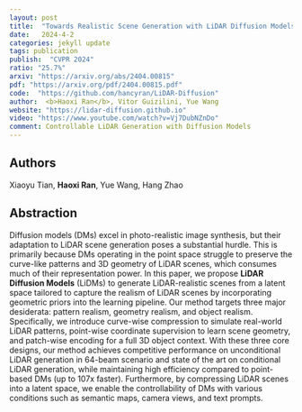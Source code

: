 ```yaml
---
layout: post
title:  "Towards Realistic Scene Generation with LiDAR Diffusion Models"
date:   2024-4-2
categories: jekyll update
tags: publication
publish:  "CVPR 2024"
ratio: "25.7%"
arxiv: "https://arxiv.org/abs/2404.00815"
pdf: "https://arxiv.org/pdf/2404.00815.pdf"
code:  "https://github.com/hancyran/LiDAR-Diffusion"
author:  <b>Haoxi Ran</b>, Vitor Guizilini, Yue Wang
website: "https://lidar-diffusion.github.io"
video: "https://www.youtube.com/watch?v=Vj7DubNZnDo"
comment: Controllable LiDAR Generation with Diffusion Models
---
```


## Authors
Xiaoyu Tian, **Haoxi Ran**, Yue Wang, Hang Zhao

## Abstraction
Diffusion models (DMs) excel in photo-realistic image synthesis, but their adaptation to LiDAR scene generation poses a substantial hurdle. This is primarily because DMs operating in the point space struggle to preserve the curve-like patterns and 3D geometry of LiDAR scenes, which consumes much of their representation power. 
In this paper, we propose **LiDAR Diffusion Models** (LiDMs) to generate LiDAR-realistic scenes from a latent space tailored to capture the realism of LiDAR scenes by incorporating geometric priors into the learning pipeline. 
Our method targets three major desiderata: pattern realism, geometry realism, and object realism. Specifically, we introduce curve-wise compression to simulate real-world LiDAR patterns, point-wise coordinate supervision to learn scene geometry, and patch-wise encoding for a full 3D object context. 
With these three core designs, our method achieves competitive performance on unconditional LiDAR generation in 64-beam scenario and state of the art on conditional LiDAR generation, while maintaining high efficiency compared to point-based DMs (up to 107x faster). Furthermore, by compressing LiDAR scenes into a latent space, we enable the controllability of DMs with various conditions such as semantic maps, camera views, and text prompts.
